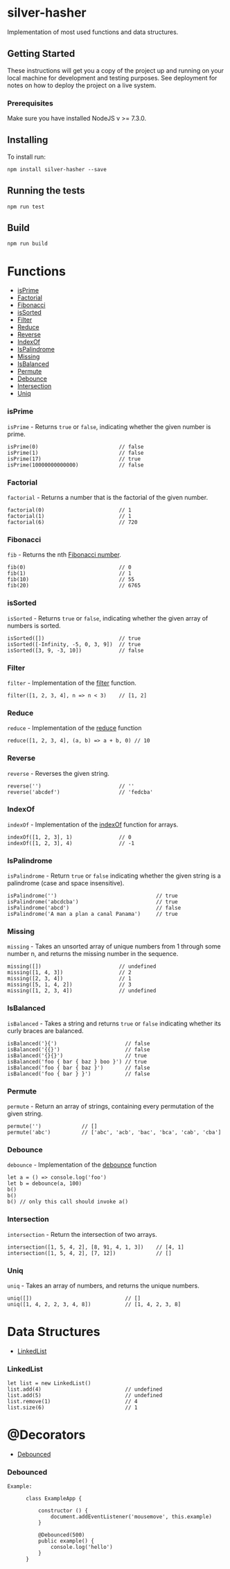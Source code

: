 # silver-hasher

Implementation of most used functions and data structures.


## Getting Started 
These instructions will get you a copy of the project up and running on your local machine for development and testing purposes. See deployment for notes on how to deploy the project on a live system.

### Prerequisites

Make sure you have installed NodeJS v >= 7.3.0.


## Installing
 
To install run:

    npm install silver-hasher --save 


## Running the tests 

    npm run test
    
## Build 

    npm run build    


# Functions 

* [isPrime](#isprime)
* [Factorial](#factorial)
* [Fibonacci](#fibonacci)
* [isSorted](#issorted)
* [Filter](#filter)
* [Reduce](#reduce)
* [Reverse](#reverse)
* [IndexOf](#indexof)
* [IsPalindrome](#ispalindrome)
* [Missing](#missing)
* [IsBalanced](#isbalanced)
* [Permute](#permute)
* [Debounce](#debounce)
* [Intersection](#intersection)
* [Uniq](#uniq)

### isPrime

`isPrime` - Returns `true` or `false`, indicating whether the given number is prime.

    isPrime(0)                          // false
    isPrime(1)                          // false
    isPrime(17)                         // true
    isPrime(10000000000000)             // false

### Factorial 

`factorial` - Returns a number that is the factorial of the given number.    


    factorial(0)                        // 1
    factorial(1)                        // 1
    factorial(6)                        // 720

### Fibonacci

`fib` - Returns the nth [Fibonacci number](https://en.wikipedia.org/wiki/Fibonacci_number).

    fib(0)                              // 0
    fib(1)                              // 1
    fib(10)                             // 55
    fib(20)                             // 6765

### isSorted 

`isSorted` - Returns `true` or `false`, indicating whether the given array of numbers is sorted.

    isSorted([])                        // true
    isSorted([-Infinity, -5, 0, 3, 9])  // true
    isSorted([3, 9, -3, 10])            // false


### Filter 

`filter` - Implementation of the [filter](https://developer.mozilla.org/en-US/docs/Web/JavaScript/Reference/Global_Objects/Array/Filter) function.

    filter([1, 2, 3, 4], n => n < 3)    // [1, 2]


### Reduce

`reduce` - Implementation of the [reduce](https://developer.mozilla.org/en-US/docs/Web/JavaScript/Reference/Global_Objects/Array/Reduce) function

    reduce([1, 2, 3, 4], (a, b) => a + b, 0) // 10
    
### Reverse 

`reverse` - Reverses the given string.

    reverse('')                         // ''
    reverse('abcdef')                   // 'fedcba'
    
    
### IndexOf

`indexOf` - Implementation of the [indexOf](https://developer.mozilla.org/nl/docs/Web/JavaScript/Reference/Global_Objects/Array/indexOf) function for arrays.

    indexOf([1, 2, 3], 1)               // 0
    indexOf([1, 2, 3], 4)               // -1
    

### IsPalindrome

`isPalindrome` - Return `true` or `false` indicating whether the given string is a palindrome (case and space insensitive).

    isPalindrome('')                                // true
    isPalindrome('abcdcba')                         // true
    isPalindrome('abcd')                            // false
    isPalindrome('A man a plan a canal Panama')     // true
    
### Missing 

`missing` - Takes an unsorted array of unique numbers from 1 through some number n, and returns the missing number in the sequence.

    missing([])                         // undefined
    missing([1, 4, 3])                  // 2
    missing([2, 3, 4])                  // 1
    missing([5, 1, 4, 2])               // 3
    missing([1, 2, 3, 4])               // undefined

### IsBalanced 

`isBalanced` - Takes a string and returns `true` or `false` indicating whether its curly braces are balanced.

    isBalanced('}{')                      // false
    isBalanced('{{}')                     // false
    isBalanced('{}{}')                    // true
    isBalanced('foo { bar { baz } boo }') // true
    isBalanced('foo { bar { baz }')       // false
    isBalanced('foo { bar } }')           // false
    
### Permute

`permute` - Return an array of strings, containing every permutation of the given string.

    permute('')             // []
    permute('abc')          // ['abc', 'acb', 'bac', 'bca', 'cab', 'cba']
    

### Debounce 

`debounce` - Implementation of the [debounce](https://lodash.com/docs/4.17.4#debounce) function

    let a = () => console.log('foo')
    let b = debounce(a, 100)
    b()
    b()
    b() // only this call should invoke a()
    
### Intersection 

`intersection` - Return the intersection of two arrays.

    intersection([1, 5, 4, 2], [8, 91, 4, 1, 3])    // [4, 1]
    intersection([1, 5, 4, 2], [7, 12])             // []
    
### Uniq 

`uniq` - Takes an array of numbers, and returns the unique numbers.

    uniq([])                              // []
    uniq([1, 4, 2, 2, 3, 4, 8])           // [1, 4, 2, 3, 8]
    

# Data Structures

* [LinkedList](#linkedlist)

### LinkedList

    let list = new LinkedList()
    list.add(4)                           // undefined
    list.add(5)                           // undefined
    list.remove(1)                        // 4
    list.size(6)                          // 1


# @Decorators

* [Debounced](#debounced)

### Debounced

    Example:
    
          class ExampleApp {
    
              constructor () {
                  document.addEventListener('mousemove', this.example)
              }
    
              @Debounced(500)
              public example() {
                  console.log('hello')
              }
          } 
